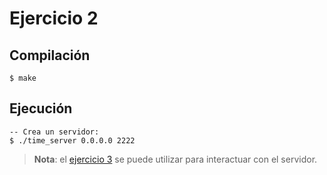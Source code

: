 # Ejercicio 2

## Compilación

```sh-session
$ make
```

## Ejecución

```sh-session
-- Crea un servidor:
$ ./time_server 0.0.0.0 2222
```

> **Nota**: el [ejercicio 3](../ejercicio3) se puede utilizar para interactuar
con el servidor.
